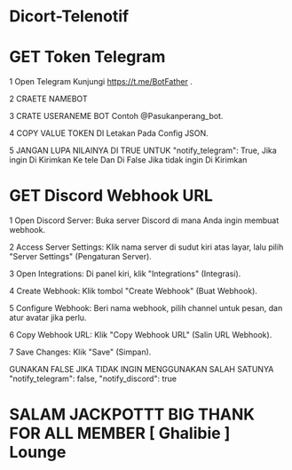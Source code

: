 # Dicort-Telenotif

# GET Token Telegram
   1 Open Telegram Kunjungi https://t.me/BotFather .

   2 CRAETE NAMEBOT 

   3 CRATE USERANEME BOT Contoh @Pasukanperang_bot.

   4 COPY VALUE TOKEN DI Letakan Pada Config JSON.

   5 JANGAN LUPA NILAINYA DI TRUE UNTUK  "notify_telegram": True,  Jika ingin Di Kirimkan Ke tele Dan Di False Jika tidak ingin Di Kirimkan

# GET Discord Webhook URL
   1 Open Discord Server: Buka server Discord di mana Anda ingin membuat webhook.

   2 Access Server Settings: Klik nama server di sudut kiri atas layar, lalu pilih "Server Settings" (Pengaturan Server).

   3 Open Integrations: Di panel kiri, klik "Integrations" (Integrasi).

   4 Create Webhook: Klik tombol "Create Webhook" (Buat Webhook).

   5 Configure Webhook: Beri nama webhook, pilih channel untuk pesan, dan atur avatar jika perlu.

   6 Copy Webhook URL: Klik "Copy Webhook URL" (Salin URL Webhook).

   7 Save Changes: Klik "Save" (Simpan).

GUNAKAN FALSE JIKA TIDAK INGIN MENGGUNAKAN SALAH SATUNYA 
   "notify_telegram": false,
   "notify_discord": true

SALAM JACKPOTTT BIG THANK FOR ALL MEMBER  [ Ghalibie ] Lounge
===================================================================
